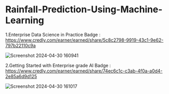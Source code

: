 # Rainfall-Prediction-Using-Machine-Learning
1.Enterprise Data Science in Practice Badge : https://www.credly.com/earner/earned/share/5c8c2798-9919-43c1-9e62-797b22110c9a

![Screenshot 2024-04-30 160941](https://github.com/Jaysavane115/Rainfall-Prediction-Using-Machine-Learning/assets/124853339/26bce919-575f-456d-a8d6-f1853a3ce3d5)

2.Getting Started with Enterprise grade AI Badge : https://www.credly.com/earner/earned/share/74ec6c1c-c3ab-4f0a-a0d4-2e85a6d9d125

![Screenshot 2024-04-30 161017](https://github.com/Jaysavane115/Rainfall-Prediction-Using-Machine-Learning/assets/124853339/3f048350-037c-453e-8e63-b14e2dc00b24)
